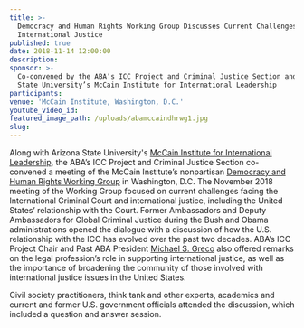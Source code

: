 ```yaml
---
title: >-
  Democracy and Human Rights Working Group Discusses Current Challenges in
  International Justice
published: true
date: 2018-11-14 12:00:00
description:
sponsor: >-
  Co-convened by the ABA’s ICC Project and Criminal Justice Section and Arizona
  State University’s McCain Institute for International Leadership
participants:
venue: 'McCain Institute, Washington, D.C.'
youtube_video_id:
featured_image_path: /uploads/abamccaindhrwg1.jpg
slug:
---
```


Along with Arizona State University's&nbsp;[McCain Institute for International Leadership](https://www.mccaininstitute.org/), the ABA’s ICC Project and Criminal Justice Section co-convened a meeting of the McCain Institute’s nonpartisan [Democracy and Human Rights Working Group](https://www.mccaininstitute.org/human-rights-democracy-mission/) in Washington, D.C. The November 2018 meeting of the Working Group focused on current challenges facing the International Criminal Court and international justice, including the United States’ relationship with the Court. Former Ambassadors and Deputy Ambassadors for Global Criminal Justice during the Bush and Obama administrations opened the dialogue with a discussion of how the U.S. relationship with the ICC has evolved over the past two decades. ABA’s ICC Project Chair and Past ABA President [Michael S. Greco](https://www.aba-icc.org/board-of-advisors/michael-s-greco/) also offered remarks on the legal profession’s role in supporting international justice, as well as the importance of broadening the community of those involved with international justice issues in the United States.

Civil society practitioners, think tank and other experts, academics and current and former U.S. government officials attended the discussion, which included a question and answer session. &nbsp;